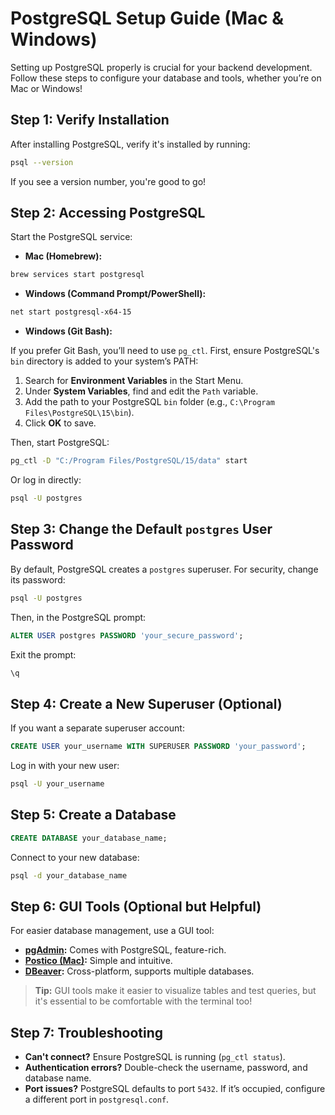 # PostgreSQL Setup Guide (Mac & Windows)

Setting up PostgreSQL properly is crucial for your backend development. Follow these steps to configure your database and tools, whether you’re on Mac or Windows!

## Step 1: Verify Installation

After installing PostgreSQL, verify it's installed by running:

```bash
psql --version
```

If you see a version number, you're good to go!

## Step 2: Accessing PostgreSQL

Start the PostgreSQL service:

- **Mac (Homebrew):**

```bash
brew services start postgresql
```

- **Windows (Command Prompt/PowerShell):**

```bash
net start postgresql-x64-15
```

- **Windows (Git Bash):**

If you prefer Git Bash, you’ll need to use `pg_ctl`. First, ensure PostgreSQL's `bin` directory is added to your system’s PATH:

1. Search for **Environment Variables** in the Start Menu.
2. Under **System Variables**, find and edit the `Path` variable.
3. Add the path to your PostgreSQL `bin` folder (e.g., `C:\Program Files\PostgreSQL\15\bin`).
4. Click **OK** to save.

Then, start PostgreSQL:

```bash
pg_ctl -D "C:/Program Files/PostgreSQL/15/data" start
```

Or log in directly:

```bash
psql -U postgres
```

## Step 3: Change the Default `postgres` User Password

By default, PostgreSQL creates a `postgres` superuser. For security, change its password:

```bash
psql -U postgres
```

Then, in the PostgreSQL prompt:

```sql
ALTER USER postgres PASSWORD 'your_secure_password';
```

Exit the prompt:

```bash
\q
```

## Step 4: Create a New Superuser (Optional)

If you want a separate superuser account:

```sql
CREATE USER your_username WITH SUPERUSER PASSWORD 'your_password';
```

Log in with your new user:

```bash
psql -U your_username
```

## Step 5: Create a Database

```sql
CREATE DATABASE your_database_name;
```

Connect to your new database:

```bash
psql -d your_database_name
```

## Step 6: GUI Tools (Optional but Helpful)

For easier database management, use a GUI tool:

- **[pgAdmin](https://www.pgadmin.org/):** Comes with PostgreSQL, feature-rich.
- **[Postico (Mac)](https://eggerapps.at/postico/):** Simple and intuitive.
- **[DBeaver](https://dbeaver.io/):** Cross-platform, supports multiple databases.

> **Tip:** GUI tools make it easier to visualize tables and test queries, but it's essential to be comfortable with the terminal too!

## Step 7: Troubleshooting

- **Can't connect?** Ensure PostgreSQL is running (`pg_ctl status`).
- **Authentication errors?** Double-check the username, password, and database name.
- **Port issues?** PostgreSQL defaults to port `5432`. If it’s occupied, configure a different port in `postgresql.conf`.

